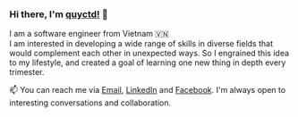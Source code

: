 ### Hi there, I'm [quyctd!](https://github.com/quyctd) 👋

I am a software engineer from Vietnam 🇻🇳
<br/>
I am interested in developing a wide range of skills in diverse fields that would complement each other in unexpected ways. So I engrained this idea to my lifestyle, and created a goal of learning one new thing in depth every trimester.
<br/>

📫 You can reach me via <a href="mailto:quy.dc98@gmail.com" target="_blank">Email</a>, <a href="https://www.linkedin.com/in/quyctd/" target="_blank">LinkedIn</a> and <a href="https://www.facebook.com/akashi.211/" target="_blank">Facebook</a>. I'm always open to interesting conversations and collaboration.

<!---
<a href="https://github.com/quyctd/quyctd">
<img src="https://github-readme-stats.vercel.app/api?username=quyctd&show_icons=true&theme=default">
</a>
<a href="https://github.com/quyctd/quyctd">
  <img src="https://github-readme-stats.vercel.app/api/top-langs/?username=quyctd&layout=compact&theme=default" />
</a>
-->

